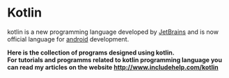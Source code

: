 # Kotlin
kotlin is a new programming language developed by <a href="https://www.jetbrains.com/">JetBrains</a> and is now official language for <a href="https://www.android.com/">android</a> development.

<b>Here is the collection of programs designed using kotlin.<b><br>
For tutorials and programms related to kotlin programming language you can read my articles on the website <html><a>http://www.includehelp.com/kotlin</a></html>
